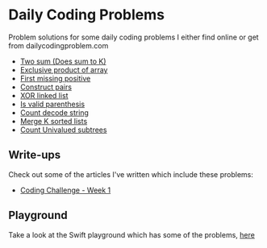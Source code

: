 # Daily Coding Problems
Problem solutions for some daily coding problems I either find online or get from dailycodingproblem.com

- [Two sum (Does sum to K)](01/doesSumToK.swift)
- [Exclusive product of array](02/exclusiveProduct.swift)
- [First missing positive](03/firstMissingPositive.swift)
- [Construct pairs](04/constructPairs.swift)
- [XOR linked list](05/xor_linked_list.cpp)
- [Is valid parenthesis](06/isValidParenthesis.swift)
- [Count decode string](07/countDecodeString.swift)
- [Merge K sorted lists](08/mergeKSortedLists.swift)
- [Count Univalued subtrees](09/countUnivalSubtrees.swift)

## Write-ups

Check out some of the articles I've written which include these problems:

- [Coding Challenge - Week 1](https://medium.com/@LuisPadron/coding-challenges-week-1-c1abdcc2cbcf)

## Playground

Take a look at the Swift playground which has some of the problems,
[here](Playground/)
